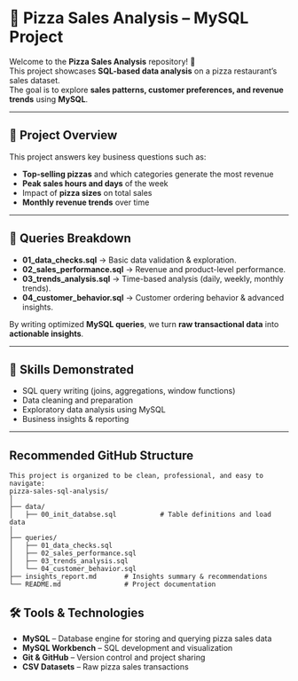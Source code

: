 # 🍕 Pizza Sales Analysis – MySQL Project

Welcome to the **Pizza Sales Analysis** repository! 🚀  
This project showcases **SQL-based data analysis** on a pizza restaurant’s sales dataset.  
The goal is to explore **sales patterns, customer preferences, and revenue trends** using **MySQL**.

---

## 📖 Project Overview

This project answers key business questions such as:

- **Top-selling pizzas** and which categories generate the most revenue  
- **Peak sales hours and days** of the week  
- Impact of **pizza sizes** on total sales  
- **Monthly revenue trends** over time

---

## 🔎 Queries Breakdown

- **01_data_checks.sql** → Basic data validation & exploration.  
- **02_sales_performance.sql** → Revenue and product-level performance.  
- **03_trends_analysis.sql** → Time-based analysis (daily, weekly, monthly trends).  
- **04_customer_behavior.sql** → Customer ordering behavior & advanced insights.  

By writing optimized **MySQL queries**, we turn **raw transactional data** into **actionable insights**.

---

## 🎯 Skills Demonstrated

- SQL query writing (joins, aggregations, window functions)  
- Data cleaning and preparation  
- Exploratory data analysis using MySQL  
- Business insights & reporting  

---
## Recommended GitHub Structure
```plaintext
This project is organized to be clean, professional, and easy to navigate:
pizza-sales-sql-analysis/
│
├── data/
│   ├── 00_init_databse.sql           # Table definitions and load data
│
├── queries/
│   ├── 01_data_checks.sql
│   ├── 02_sales_performance.sql
│   ├── 03_trends_analysis.sql
│   └── 04_customer_behavior.sql
├── insights_report.md       # Insights summary & recommendations
└── README.md                # Project documentation
```

## 🛠️ Tools & Technologies

- **MySQL** – Database engine for storing and querying pizza sales data  
- **MySQL Workbench** – SQL development and visualization  
- **Git & GitHub** – Version control and project sharing  
- **CSV Datasets** – Raw pizza sales transactions  
